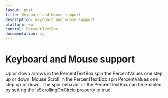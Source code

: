 ```yaml
---
layout: post
title: Keyboard-and-Mouse-support
description: keyboard and mouse support
platform: wpf
control: PercentTextBox 
documentation: ug
---
```


# Keyboard and Mouse support

Up or down arrows in the PercentTextBox spin the PercentValues one step up or down. Mouse Scroll in the PercentTextBox spin PercentValues one step up or down. The spin behavior in the PercentTextBox can be enabled by setting the IsScrollingOnCircle property to true.

